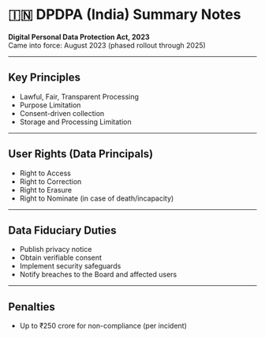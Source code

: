 # 🇮🇳 DPDPA (India) Summary Notes

**Digital Personal Data Protection Act, 2023**  
Came into force: August 2023 (phased rollout through 2025)

---

##  Key Principles

- Lawful, Fair, Transparent Processing
- Purpose Limitation
- Consent-driven collection
- Storage and Processing Limitation

---

##  User Rights (Data Principals)

- Right to Access  
- Right to Correction  
- Right to Erasure  
- Right to Nominate (in case of death/incapacity)

---

## Data Fiduciary Duties

- Publish privacy notice  
- Obtain verifiable consent  
- Implement security safeguards  
- Notify breaches to the Board and affected users

---

## Penalties

- Up to ₹250 crore for non-compliance (per incident)

